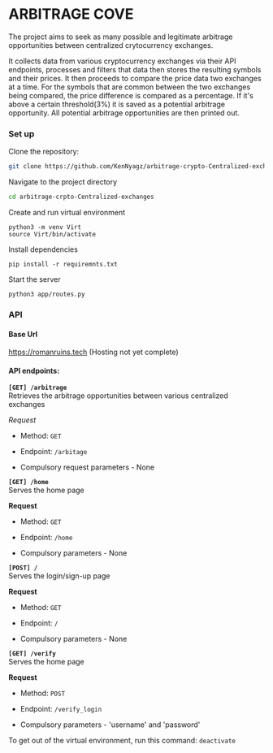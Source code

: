 # ARBITRAGE COVE

The project aims to seek as many possible and legitimate arbitrage opportunities between centralized crytocurrency exchanges.

It collects data from various cryptocurrency exchanges via their API endpoints, processes and filters that data then stores the resulting symbols and their prices. It then proceeds to compare the price data two exchanges at a time. For the symbols that are common between the two exchanges being compared, the price difference is compared as a percentage. If it's above a certain threshold(3%) it is saved as a potential arbitrage opportunity. All potential arbitrage opportunities are then printed out.

### Set up
Clone the repository:
```bash
git clone https://github.com/KenNyagz/arbitrage-crypto-Centralized-exchanges.git
```

Navigate to the project directory
```bash
cd arbitrage-crpto-Centralized-exchanges
```
Create and run virtual environment
```
python3 -m venv Virt
source Virt/bin/activate
```
Install dependencies
```
pip install -r requiremnts.txt
```

Start the server
```
python3 app/routes.py
```

### API
#### Base Url
https://romanruins.tech (Hosting not yet complete)

#### API endpoints:
**`[GET] /arbitrage`**  
 Retrieves the arbitrage opportunities between various centralized exchanges

*Request*
- Method: `GET`
- Endpoint: `/arbitage`

- Compulsory request parameters - None


**`[GET] /home`**  
 Serves the home page

**Request**
- Method: `GET`
- Endpoint: `/home`

- Compulsory parameters - None


**`[POST] /`**  
 Serves the login/sign-up page

**Request**
- Method: `GET`
- Endpoint: `/`

- Compulsory parameters - None


**`[GET] /verify`**  
 Serves the home page

**Request**
- Method: `POST`
- Endpoint: `/verify_login`

- Compulsory parameters - 'username' and 'password'

To get out of the virtual environment, run this command: `deactivate`
<!--Fun fact: you can force a line break by adding two spaces at the end of the line you intend to not be conjoined with the next -->
